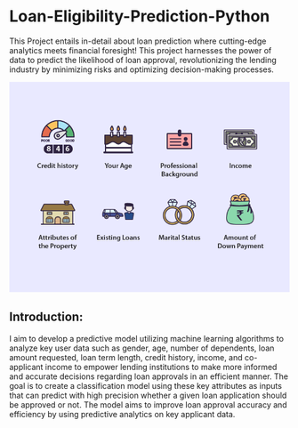 # Loan-Eligibility-Prediction-Python
This Project entails in-detail about loan prediction where cutting-edge analytics meets financial foresight! This project harnesses the power of data to predict the likelihood of loan approval, revolutionizing the lending industry by minimizing risks and optimizing decision-making processes.


![](Loan_eligibility_.png)


## Introduction:

I aim to develop a predictive model utilizing machine learning algorithms to analyze key user data such as gender, age, number of dependents, loan amount requested, loan term length, credit history, income, and co-applicant income to empower lending institutions to make more informed and accurate decisions regarding loan approvals in an efficient manner. The goal is to create a classification model using these key attributes as inputs that can predict with high precision whether a given loan application should be approved or not. The model aims to improve loan approval accuracy and efficiency by using predictive analytics on key applicant data.

